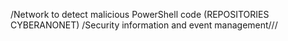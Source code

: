 /Network to detect malicious PowerShell code (REPOSITORIES CYBERANONET)
/Security information and event management///
<!---
Cyberanonet/Cyberanonet is a ✨ special ✨ repository because its `README.md` (this file) appears on your GitHub profile.
You can click the Preview link to take a look at your changes.
--->
